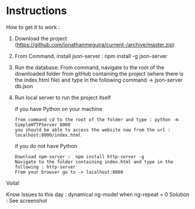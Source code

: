 # Instructions
 How to get it to work : 
 
 1. Download the project (https://github.com/jonathanmeguira/current-/archive/master.zip)
 2. From Command, install json-server : npm install -g json-server
 3. Run the database: From command, navigate to the root of the downloaded folder from gitHub containing the project (where there is the index.html file) and type in the following command -> json-server db.json
 
 4. Run local server to run the project itself 
 
    if you have Python on your machine 
    
        from command cd to the root of the folder and type : python -m SimpleHTTPServer 8000
        you should be able to access the website now from the url : localhost:8000/index.html
        
    if you do not have Python 
    
        Download npm-server :  npm install http-server -g
        Navigate to the folder containing index.html and type in the following : http-server
        From your browser go to -> localhost:8080 
        
Voila! 
 

Know Issues to this day :
    dynamical ng-model when ng-repeat = 0 
    Solution : See screenshot 
    
    






